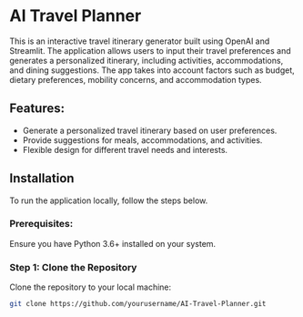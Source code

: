 # AI Travel Planner

This is an interactive travel itinerary generator built using OpenAI and Streamlit. The application allows users to input their travel preferences and generates a personalized itinerary, including activities, accommodations, and dining suggestions. The app takes into account factors such as budget, dietary preferences, mobility concerns, and accommodation types.

## Features:
- Generate a personalized travel itinerary based on user preferences.
- Provide suggestions for meals, accommodations, and activities.
- Flexible design for different travel needs and interests.

## Installation

To run the application locally, follow the steps below.

### Prerequisites:
Ensure you have Python 3.6+ installed on your system.

### Step 1: Clone the Repository
Clone the repository to your local machine:
```bash
git clone https://github.com/yourusername/AI-Travel-Planner.git

